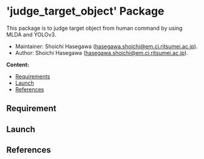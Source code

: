 # 'judge_target_object' Package

This package is to judge target object from human command by using MLDA and YOLOv3.

*   Maintainer: Shoichi Hasegawa ([hasegawa.shoichi@em.ci.ritsumei.ac.jp](mailto:hasegawa.shoichi@em.ci.ritsumei.ac.jp)).
*   Author: Shoichi Hasegawa ([hasegawa.shoichi@em.ci.ritsumei.ac.jp](mailto:hasegawa.shoichi@em.ci.ritsumei.ac.jp)).

**Content:**
*   [Requirements](#requirements)
*   [Launch](#launch)
*   [References](#references)

## Requirement


## Launch


## References












